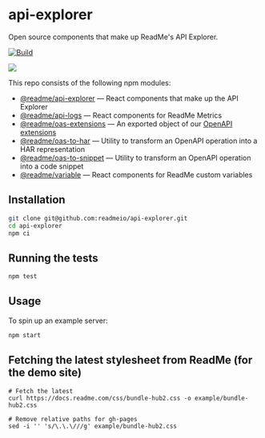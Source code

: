 # api-explorer

Open source components that make up ReadMe's API Explorer.

[![Build](https://github.com/readmeio/api-explorer/workflows/CI/badge.svg)](https://github.com/readmeio/api-explorer)

[![](https://d3vv6lp55qjaqc.cloudfront.net/items/1M3C3j0I0s0j3T362344/Untitled-2.png)](https://readme.io)

This repo consists of the following npm modules:

- [@readme/api-explorer](https://npm.im/@readme/api-explorer) — React components that make up the API Explorer
- [@readme/api-logs](https://npm.im/@readme/api-logs) — React components for ReadMe Metrics
- [@readme/oas-extensions](https://npm.im/@readme/oas-extensions) — An exported object of our [OpenAPI extensions](https://docs.readme.com/docs/swagger-extensions)
- [@readme/oas-to-har](https://npm.im/@readme/oas-to-har) — Utility to transform an OpenAPI operation into a HAR representation
- [@readme/oas-to-snippet](https://npm.im/@readme/oas-to-snippet) — Utility to transform an OpenAPI operation into a code snippet
- [@readme/variable](https://npm.im/@readme/variable) — React components for ReadMe custom variables

## Installation

```sh
git clone git@github.com:readmeio/api-explorer.git
cd api-explorer
npm ci
```

## Running the tests

```sh
npm test
```

## Usage

To spin up an example server:

```sh
npm start
```

## Fetching the latest stylesheet from ReadMe (for the demo site)

```
# Fetch the latest
curl https://docs.readme.com/css/bundle-hub2.css -o example/bundle-hub2.css

# Remove relative paths for gh-pages
sed -i '' 's/\.\.\///g' example/bundle-hub2.css
```
